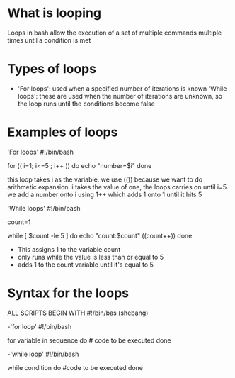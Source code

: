 # What is looping

Loops in bash allow the execution of a set of multiple commands multiple times until a condition is met

# Types of loops

- 'For loops': used when a specified number of iterations is known
'While loops': these are used when the number of iterations are unknown, so the loop runs until the conditions become false

 # Examples of loops

 'For loops'
 #!/bin/bash

 for (( i=1; i<=5 ; i++ ))
 do 
      echo "number=$i"
done

this loop takes i as the variable. we use (()) because we want to do arithmetic expansion. i takes the value of one, the loops carries on until i=5. we add a number onto i using 1++ which adds 1 onto 1 until it hits 5 

'While loops'
#!/bin/bash

count=1

while [ $count -le 5 ]
do
      echo "count:$count"
      ((count++)) 
done

- This assigns 1 to the variable count
- only runs while the value is less than or equal to 5 
- adds 1 to the count variable until it's equal to 5


# Syntax for the loops

ALL SCRIPTS BEGIN WITH #!/bin/bas (shebang)

-'for loop'
#!/bin/bash

for variable in sequence
do 
    # code to be executed
done

-'while loop'
#!/bin/bash

while condition
do
   #code to be executed
done